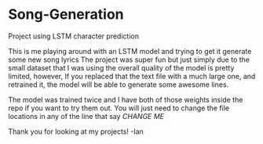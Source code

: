 # Song-Generation
Project using LSTM character prediction

This is me playing around with an LSTM model and trying to get it generate some new song lyrics
The project was super fun but just simply due to the small dataset that I was using 
the overall quality of the model is pretty limited, however, If you replaced that the text file with a much large
one, and retrained it, the model will be able to generate some awesome lines.

The model was trained twice and I have both of those weights inside the repo if you want to try them out.
You will just need to change the file locations in any of the line that say *CHANGE ME*

Thank you for looking at my projects!
-Ian 
